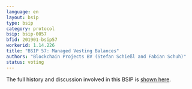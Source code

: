 ```yaml
---
language: en
layout: bsip
type: bsip
category: protocol
bsip: bsip-0057
bfid: 201901-bsip57
workerid: 1.14.226
title: "BSIP 57: Managed Vesting Balances"
authors: "Blockchain Projects BV (Stefan Schießl and Fabian Schuh)"
status: voting
---
```


The full history and discussion involved in this BSIP is [shown here](https://github.com/bitshares/bsips/issues/136).

